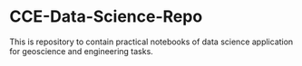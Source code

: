 # CCE-Data-Science-Repo
This is repository to contain practical notebooks of data science application for geoscience and engineering tasks.
